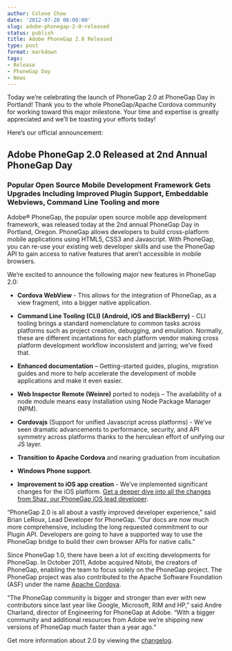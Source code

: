 ```yaml
---
author: Colene Chow
date: '2012-07-20 08:00:00'
slug: adobe-phonegap-2-0-released
status: publish
title: Adobe PhoneGap 2.0 Released
type: post
format: markdown
tags:
- Release
- PhoneGap Day
- News
---
```

Today we’re celebrating the launch of PhoneGap 2.0 at PhoneGap Day in Portland!  Thank you to the whole PhoneGap/Apache Cordova community for working toward this major milestone. Your time and expertise is greatly appreciated and we’ll be toasting your efforts today!

Here’s our official announcement:

## Adobe PhoneGap 2.0 Released at 2nd Annual PhoneGap Day

### Popular Open Source Mobile Development Framework Gets Upgrades Including Improved Plugin Support, Embeddable Webviews, Command Line Tooling and more

Adobe® PhoneGap, the popular open source mobile app development framework, was released today at the 2nd annual PhoneGap Day in Portland, Oregon.
PhoneGap allows developers to build cross-platform mobile applications using HTML5, CSS3 and Javascript. With PhoneGap, you can re-use your existing web developer skills and use the PhoneGap API to gain access to native features that aren’t accessible in mobile browsers.

We’re excited to announce the following major new features in PhoneGap 2.0:

- **Cordova WebView** - This allows for the integration of PhoneGap, as a view fragment, into a bigger native application.
- **Command Line Tooling (CLI) (Android, iOS and BlackBerry)** - CLI tooling brings a standard nomenclature to common tasks across platforms such as project creation, debugging, and emulation. Normally, these are different incantations for each platform vendor making cross platform development workflow inconsistent and jarring; we’ve fixed that.
- **Enhanced documentation** – Getting-started guides, plugins, migration guides and more to help accelerate the development of mobile applications and make it even easier.
- **Web Inspector Remote (Weinre)** ported to nodejs – The availability of a node module means easy installation using Node Package Manager (NPM).
- **Cordovajs** (Support for unified Javascript across platforms) - We’ve seen dramatic advancements to performance, security, and API symmetry across platforms thanks to the herculean effort of unifying our JS layer.
- **Transition to Apache Cordova** and nearing graduation from incubation
- **Windows Phone support**.

- **Improvement to iOS app creation** - We’ve implemented significant changes for the iOS platform. [Get a deeper dive into all the changes from Shaz, our PhoneGap iOS lead developer](http://shazronatadobe.wordpress.com/2012/07/20/improvements-in-cordova-2-0-0-for-ios/).

“PhoneGap 2.0 is all about a vastly improved developer experience,” said Brian LeRoux, Lead Developer for PhoneGap. “Our docs are now much more comprehensive, including the long requested commitment to our Plugin API. Developers are going to have a supported way to use the PhoneGap bridge to build their own browser APIs for native calls.”

Since PhoneGap 1.0, there have been a lot of exciting developments for PhoneGap. In October 2011, Adobe acquired Nitobi, the creators of PhoneGap, enabling the team to focus solely on the PhoneGap project. The PhoneGap project was also contributed to the Apache Software Foundation (ASF) under the name [Apache Cordova](http://cordova.io).

“The PhoneGap community is bigger and stronger than ever with new contributors since last year like Google, Microsoft, RIM and HP,” said Andre Charland, director of Engineering for PhoneGap at Adobe. “With a bigger community and additional resources from Adobe we’re shipping new versions of PhoneGap much faster than a year ago.”

Get more information about 2.0 by viewing the [changelog](https://github.com/phonegap/phonegap/blob/master/changelog).
